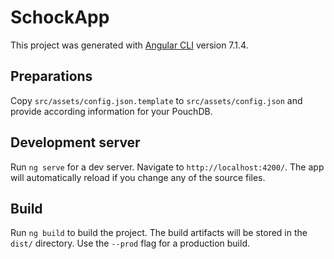 # SchockApp

This project was generated with [Angular CLI](https://github.com/angular/angular-cli) version 7.1.4.

## Preparations

Copy `src/assets/config.json.template` to `src/assets/config.json` and provide according information for your PouchDB.

## Development server

Run `ng serve` for a dev server. Navigate to `http://localhost:4200/`. The app will automatically reload if you change any of the source files.

## Build

Run `ng build` to build the project. The build artifacts will be stored in the `dist/` directory. Use the `--prod` flag for a production build.
